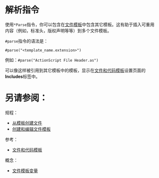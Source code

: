 # 解析指令


使用`*Parse`指令，你可以包含在[文件模板](/如何使用/常规指南/文件和代码模板/README.md)中包含其它模板。这有助于插入可重用内容（例如，标准头，版权声明等等）到多个文件模板。

`#parse`指令的语法是：

```VTL
#parse("<template_name.extension>")
```

例如：`#parse("ActionScript File Header.as")`

可以像这样被引用到其它模板中的模板，显示在[文件和代码模板](/参考/设置参数对话框/编辑器/文件和代码模板.md)设置页面的**Includes**标签中。



# 另请参阅：

规程：

* [从模板创建文件](/如何使用/常规指南/填充项目/从模板创建文件.md)
* [创建和编辑文件模板](/如何使用/常规指南/文件和代码模板/创建和编辑文件模板.md)

参考：

* [文件和代码模板](/参考/设置参数对话框/编辑器/文件和代码模板.md)

概念：

* [文件模板变量](/如何使用/常规指南/文件和代码模板/文件模板变量.md)